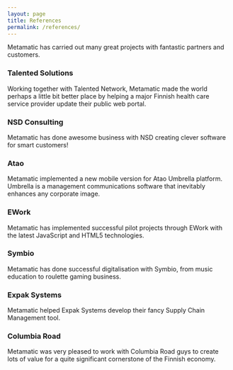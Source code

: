 ```yaml
---
layout: page
title: References
permalink: /references/
---
```


Metamatic has carried out many great projects with fantastic partners and customers.

### Talented Solutions
Working together with Talented Network, Metamatic made the world perhaps a little bit better place by helping a major Finnish health care service provider 
update their public web portal.

### NSD Consulting
Metamatic has done awesome business with NSD creating clever software for smart customers!

### Atao
Metamatic implemented a new mobile version for Atao Umbrella platform. Umbrella is a management communications software that inevitably enhances any corporate image.

### EWork
Metamatic has implemented successful pilot projects through EWork with the latest JavaScript and HTML5 technologies.

### Symbio
Metamatic has done successful digitalisation with Symbio, from music education to roulette gaming business.

### Expak Systems
Metamatic helped Expak Systems develop their fancy Supply Chain Management tool.

### Columbia Road
Metamatic was very pleased to work with Columbia Road guys to create lots of value for a quite significant cornerstone of the Finnish economy.
